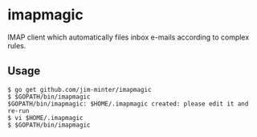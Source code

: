 # imapmagic

IMAP client which automatically files inbox e-mails according to complex rules.

## Usage

```
$ go get github.com/jim-minter/imapmagic
$ $GOPATH/bin/imapmagic
$GOPATH/bin/imapmagic: $HOME/.imapmagic created: please edit it and re-run
$ vi $HOME/.imapmagic
$ $GOPATH/bin/imapmagic
```
